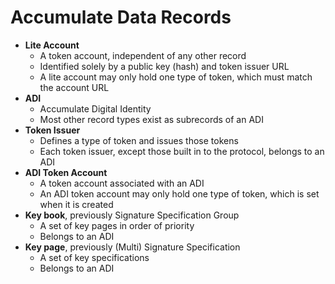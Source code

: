 # Accumulate Data Records

- **Lite Account**
  - A token account, independent of any other record
  - Identified solely by a public key (hash) and token issuer URL
  - A lite account may only hold one type of token, which must match the account
    URL
- **ADI**
  - Accumulate Digital Identity
  - Most other record types exist as subrecords of an ADI
- **Token Issuer**
  - Defines a type of token and issues those tokens
  - Each token issuer, except those built in to the protocol, belongs to an ADI
- **ADI Token Account**
  - A token account associated with an ADI
  - An ADI token account may only hold one type of token, which is set when it
    is created
- **Key book**, previously Signature Specification Group
  - A set of key pages in order of priority
  - Belongs to an ADI
- **Key page**, previously (Multi) Signature Specification
  - A set of key specifications
  - Belongs to an ADI